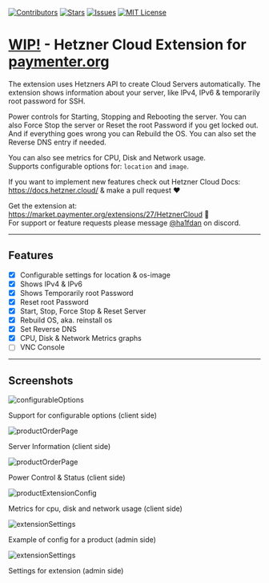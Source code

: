 [![Contributors][contributors-shield]][contributors-url]
[![Stars][stars-shield]][stars-url]
[![Issues][issues-shield]][issues-url]
[![MIT License][license-shield]][license-url]

# <ins>WIP!</ins> - Hetzner Cloud Extension for [paymenter.org](https://github.com/Paymenter/Paymenter)
The extension uses Hetzners API to create Cloud Servers automatically.  The extension shows information about your server, like IPv4, IPv6 & temporarily root password for SSH.

Power controls for Starting, Stopping and Rebooting the server. You can also Force Stop the server or Reset the root Password if you get locked out. And if everything goes wrong you can Rebuild the OS. You can also set the Reverse DNS entry if needed.

You can also see metrics for CPU, Disk and Network usage.
<br/>Supports configurable options for: `location` and `image`.

If you want to implement new features check out Hetzner Cloud Docs: https://docs.hetzner.cloud/ & make a pull request ❤️

Get the extension at: https://market.paymenter.org/extensions/27/HetznerCloud 🎉
<br/>For support or feature requests please message [@ha1fdan](https://discord.gg/n8hpbek59q) on discord.

---

## Features
- [x] Configurable settings for location & os-image
- [x] Shows IPv4 & IPv6
- [x] Shows Temporarily root Password
- [x] Reset root Password
- [x] Start, Stop, Force Stop & Reset Server
- [x] Rebuild OS, aka. reinstall os
- [x] Set Reverse DNS
- [x] CPU, Disk & Network Metrics graphs
- [ ] VNC Console

---

## Screenshots
![configurableOptions](https://ha1fdan.xyz/HetznerCloudExtension/screenshots/1.png)
<p>Support for configurable options (client side)</p>

![productOrderPage](https://ha1fdan.xyz/HetznerCloudExtension/screenshots/2.png)
<p>Server Information (client side)</p>

![productOrderPage](https://ha1fdan.xyz/HetznerCloudExtension/screenshots/3.png)
<p>Power Control & Status (client side)</p>

![productExtensionConfig](https://ha1fdan.xyz/HetznerCloudExtension/screenshots/4.png)
<p>Metrics for cpu, disk and network usage (client side)</p>

![extensionSettings](https://ha1fdan.xyz/HetznerCloudExtension/screenshots/5.png)
<p>Example of config for a product (admin side)</p>

![extensionSettings](https://ha1fdan.xyz/HetznerCloudExtension/screenshots/6.png)
<p>Settings for extension (admin side)</p>


[contributors-shield]: https://img.shields.io/github/contributors/ha1fdan/HetznerCloudExtension.svg?style=for-the-badge
[contributors-url]: https://github.com/ha1fdan/HetznerCloudExtension/graphs/contributors
[stars-shield]: https://img.shields.io/github/stars/ha1fdan/HetznerCloudExtension.svg?style=for-the-badge
[stars-url]: https://github.com/ha1fdan/HetznerCloudExtension/stargazers
[issues-shield]: https://img.shields.io/github/issues/ha1fdan/HetznerCloudExtension.svg?style=for-the-badge
[issues-url]: https://github.com/ha1fdan/HetznerCloudExtension/issues
[license-shield]: https://img.shields.io/github/license/ha1fdan/HetznerCloudExtension.svg?style=for-the-badge
[license-url]: https://github.com/ha1fdan/HetznerCloudExtension/blob/master/LICENSE
